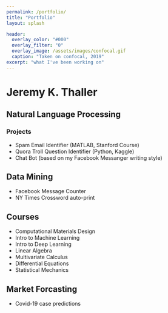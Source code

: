 ```yaml
---
permalink: /portfolio/
title: "Portfolio"
layout: splash 

header:
  overlay_color: "#000"
  overlay_filter: "0"
  overlay_image: /assets/images/confocal.gif
  caption: "Taken on confocal, 2019"
excerpt: "what I've been working on"
---
```


# Jeremy K. Thaller

## Natural Language Processing
### Projects
  - Spam Email Identifier (MATLAB, Stanford Course) 
  - Quora Troll Question Identifier (Python, Kaggle)
  - Chat Bot (based on my Facebook Messanger writing style)
  
## Data Mining
  - Facebook Message Counter
  - NY Times Crossword auto-print
  
## Courses
  - Computational Materials Design
  - Intro to Machine Learning
  - Intro to Deep Learning
  - Linear Algebra
  - Multivariate Calculus
  - Differential Equations
  - Statistical Mechanics
  
## Market Forcasting
  - Covid-19 case predictions


